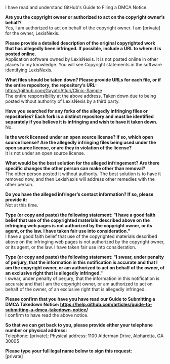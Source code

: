 I have read and understand GitHub's Guide to Filing a DMCA Notice.  

**Are you the copyright owner or authorized to act on the copyright owner’s behalf?**  
Yes, I am authorized to act on behalf of the copyright owner. I am [private] for the owner, LexisNexis.

**Please provide a detailed description of the original copyrighted work that has allegedly been infringed. If possible, include a URL to where it is posted online.**  
Application software owned by LexisNexis. It is not posted online in other places to my knowledge. You will see Copyright statements in the software identifying LexisNexis.

**What files should be taken down? Please provide URLs for each file, or if the entire repository, the repository’s URL:**  
https://github.com/GayatriAtluri/Clinic-Sample  
The entire responsibility at the above address. Taken down due to being posted without authority of LexisNexis by a third party.

**Have you searched for any forks of the allegedly infringing files or repositories? Each fork is a distinct repository and must be identified separately if you believe it is infringing and wish to have it taken down.**  
No.

**Is the work licensed under an open source license? If so, which open source license? Are the allegedly infringing files being used under the open source license, or are they in violation of the license?**  
It is not under an open source license.

**What would be the best solution for the alleged infringement? Are there specific changes the other person can make other than removal?**  
The other person posted it without authority. The best solution is to have it removed now, and then LexisNexis will address other remedies with the other person.

**Do you have the alleged infringer’s contact information? If so, please provide it:**  
Not at this time.

**Type (or copy and paste) the following statement: "I have a good faith belief that use of the copyrighted materials described above on the infringing web pages is not authorized by the copyright owner, or its agent, or the law. I have taken fair use into consideration."**  
I have a good faith belief that use of the copyrighted materials described above on the infringing web pages is not authorized by the copyright owner, or its agent, or the law. I have taken fair use into consideration.

**Type (or copy and paste) the following statement: "I swear, under penalty of perjury, that the information in this notification is accurate and that I am the copyright owner, or am authorized to act on behalf of the owner, of an exclusive right that is allegedly infringed."**  
I swear, under penalty of perjury, that the information in this notification is accurate and that I am the copyright owner, or am authorized to act on behalf of the owner, of an exclusive right that is allegedly infringed.

**Please confirm that you have you have read our Guide to Submitting a DMCA Takedown Notice: https://help.github.com/articles/guide-to-submitting-a-dmca-takedown-notice/**  
I confirm to have read the above notice.

**So that we can get back to you, please provide either your telephone number or physical address:**  
Telephone: [private]; Physical address: 1100 Alderman Drive, Alpharetta, GA 30005  

**Please type your full legal name below to sign this request:**  
[private]
